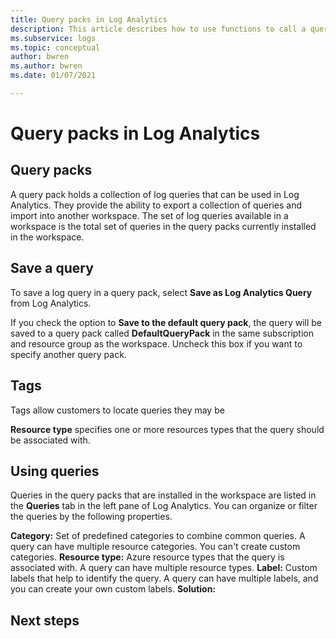 ```yaml
---
title: Query packs in Log Analytics
description: This article describes how to use functions to call a query from another log query in Azure Monitor.
ms.subservice: logs
ms.topic: conceptual
author: bwren
ms.author: bwren
ms.date: 01/07/2021

---
```


# Query packs in Log Analytics





## Query packs
A query pack holds a collection of log queries that can be used in Log Analytics. They provide the ability to export a collection of queries and import into another workspace. The set of log queries available in a workspace is the total set of queries in the query packs currently installed in the workspace.


## Save a query
To save a log query in a query pack, select **Save as Log Analytics Query** from Log Analytics.

If you check the option to **Save to the default query pack**, the query will be saved to a query pack called **DefaultQueryPack** in the same subscription and resource group as the workspace. Uncheck this box if you want to specify another query pack.

## Tags
Tags allow customers to locate queries they may be

**Resource type** specifies one or more resources types that the query should be associated with. 


## Using queries
Queries in the query packs that are installed in the workspace are listed in the **Queries** tab in the left pane of Log Analytics. You can organize or filter the queries by the following properties.

**Category:** Set of predefined categories to combine common queries. A query can have multiple resource categories. You can't create custom categories.
**Resource type:** Azure resource types that the query is associated with. A query can have multiple resource types.
**Label:** Custom labels that help to identify the query. A query can have multiple labels, and you can create your own custom labels.
**Solution:**




## Next steps
